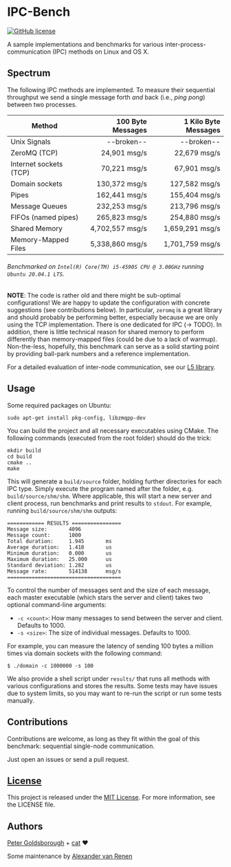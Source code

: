 # IPC-Bench

[![GitHub license](https://img.shields.io/github/license/mashape/apistatus.svg?style=flat-square)](http://goldsborough.mit-license.org)

A sample implementations and benchmarks for various inter-process-communication (IPC) methods on Linux and OS X.

## Spectrum

The following IPC methods are implemented.
To measure their sequential throughput we send a single message forth _and_ back (i.e., *ping pong*) between two processes.

| Method                  |         100 Byte Messages |       1 Kilo Byte Messages |
| ----------------------- | -------------------------:| --------------------------:|
| Unix Signals            |                --broken-- |                 --broken-- |
| ZeroMQ (TCP)            |              24,901 msg/s |               22,679 msg/s |
| Internet sockets (TCP)  |              70,221 msg/s |               67,901 msg/s |
| Domain sockets          |             130,372 msg/s |              127,582 msg/s |
| Pipes                   |             162,441 msg/s |              155,404 msg/s |
| Message Queues          |             232,253 msg/s |              213,796 msg/s |
| FIFOs (named pipes)     |             265,823 msg/s |              254,880 msg/s |
| Shared Memory           |           4,702,557 msg/s |            1,659,291 msg/s |
| Memory-Mapped Files     |           5,338,860 msg/s |            1,701,759 msg/s |

###### Benchmarked on ``Intel(R) Core(TM) i5-4590S CPU @ 3.00GHz`` running ``Ubuntu 20.04.1 LTS``.

**NOTE**: The code is rather old and there might be sub-optimal configurations!
We are happy to update the configuration with concrete suggestions (see contributions below).
In particular, ``zeromq`` is a great library and should probably be performing better, especially because we are only using the TCP implementation.
There is one dedicated for IPC (-> TODO).
In addition, there is little technical reason for shared memory to perform differently than memory-mapped files (could be due to a lack of warmup).
Non-the-less, hopefully, this benchmark can serve as a solid starting point by providing ball-park numbers and a reference implementation.

For a detailed evaluation of inter-node communication, see our [L5 library](https://github.com/pfent/L5RDMA).

## Usage

Some required packages on Ubuntu:
```shell
sudo apt-get install pkg-config, libzmqpp-dev
```

You can build the project and all necessary executables using CMake. The following commands (executed from the root folder) should do the trick:

```shell
mkdir build
cd build
cmake ..
make
```

This will generate a `build/source` folder, holding further directories for each IPC type.
Simply execute the program named after the folder, e.g. `build/source/shm/shm`.
Where applicable, this will start a new server and client process, run benchmarks and print results to `stdout`. For example, running `build/source/shm/shm` outputs:

```
============ RESULTS ================
Message size:       4096
Message count:      1000
Total duration:     1.945      	ms
Average duration:   1.418      	us
Minimum duration:   0.000      	us
Maximum duration:   25.000     	us
Standard deviation: 1.282      	us
Message rate:       514138     	msg/s
=====================================
```

To control the number of messages sent and the size of each message, each master executable (which stars the server and client) takes two optional command-line arguments:

* `-c <count>`: How many messages to send between the server and client. Defaults to 1000.
* `-s <size>`: The size of individual messages. Defaults to 1000.

For example, you can measure the latency of sending 100 bytes a million times via domain sockets with the following command:

```shell
$ ./domain -c 1000000 -s 100
```

We also provide a shell script under `results/` that runs all methods with various configurations and stores the results.
Some tests may have issues due to system limits, so you may want to re-run the script or run some tests manually.

## Contributions

Contributions are welcome, as long as they fit within the goal of this benchmark: sequential single-node communication.

Just open an issues or send a pull request.

## [License](http://goldsborough.mit-license.org)

This project is released under the [MIT License](http://goldsborough.mit-license.org). For more information, see the LICENSE file.

## Authors

[Peter Goldsborough](http://goldsborough.me) + [cat](https://goo.gl/IpUmJn) :heart:

Some maintenance by [Alexander van Renen](https://github.com/alexandervanrenen)
